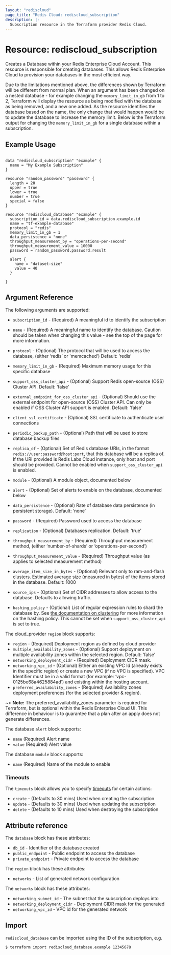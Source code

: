 ```yaml
---
layout: "rediscloud"
page_title: "Redis Cloud: rediscloud_subscription"
description: |-
  Subscription resource in the Terraform provider Redis Cloud.
---
```


# Resource: rediscloud_subscription

Creates a Database within your Redis Enterprise Cloud Account.
This resource is responsible for creating databases. 
This allows Redis Enterprise Cloud to provision your databases in the most efficient way.


Due to the limitations mentioned above, the differences shown by Terraform will be different from normal plan.
When an argument has been changed on a nested database - for example changing the `memory_limit_in_gb` from 1 to 2, Terraform
will display the resource as being modified with the database as being removed, and a new one added. As the resource
identifies the database based on the name, the only change that would happen would be to update the database to increase
the memory limit. Below is the Terraform output for changing the `memory_limit_in_gb` for a single database within a
subscription.


## Example Usage

```hcl

data "rediscloud_subscription" "example" {
  name = "My Example Subscription"
}

resource "random_password" "password" {
  length = 20
  upper = true
  lower = true
  number = true
  special = false
}

resource "rediscloud_database" "example" {
  subscription_id = data.rediscloud_subscription.example.id
  name = "tf-example-database"
  protocol = "redis"
  memory_limit_in_gb = 1
  data_persistence = "none"
  throughput_measurement_by = "operations-per-second"
  throughput_measurement_value = 10000
  password = random_password.password.result

  alert {
    name = "dataset-size"
    value = 40
  }
  
}

```

## Argument Reference

The following arguments are supported:

* `subscription_id` - (Required) A meaningful id to identify the subscription

* `name` - (Required) A meaningful name to identify the database. Caution should be taken when changing this value - see
the top of the page for more information.
* `protocol` - (Optional) The protocol that will be used to access the database, (either ‘redis’ or 'memcached’) Default: ‘redis’
* `memory_limit_in_gb` - (Required) Maximum memory usage for this specific database
* `support_oss_cluster_api` - (Optional) Support Redis open-source (OSS) Cluster API. Default: ‘false’
* `external_endpoint_for_oss_cluster_api` - (Optional) Should use the external endpoint for open-source (OSS) Cluster API.
Can only be enabled if OSS Cluster API support is enabled. Default: 'false'
* `client_ssl_certificate` - (Optional) SSL certificate to authenticate user connections
* `periodic_backup_path` - (Optional) Path that will be used to store database backup files
* `replica_of` - (Optional) Set of Redis database URIs, in the format `redis://user:password@host:port`, that this
database will be a replica of. If the URI provided is Redis Labs Cloud instance, only host and port should be provided.
Cannot be enabled when `support_oss_cluster_api` is enabled.
* `module` - (Optional) A module object, documented below
* `alert` - (Optional) Set of alerts to enable on the database, documented below
* `data_persistence` - (Optional) Rate of database data persistence (in persistent storage). Default: ‘none’
* `password` - (Required) Password used to access the database
* `replication` - (Optional) Databases replication. Default: ‘true’
* `throughput_measurement_by` - (Required) Throughput measurement method, (either ‘number-of-shards’ or ‘operations-per-second’)
* `throughput_measurement_value` - (Required) Throughput value (as applies to selected measurement method)
* `average_item_size_in_bytes` - (Optional) Relevant only to ram-and-flash clusters. Estimated average size (measured in bytes)
of the items stored in the database. Default: 1000
* `source_ips` - (Optional) Set of CIDR addresses to allow access to the database. Defaults to allowing traffic.
* `hashing_policy` - (Optional) List of regular expression rules to shard the database by. See
[the documentation on clustering](https://docs.redislabs.com/latest/rc/concepts/clustering/) for more information on the
hashing policy. This cannot be set when `support_oss_cluster_api` is set to true.

The cloud_provider `region` block supports:

* `region` - (Required) Deployment region as defined by cloud provider
* `multiple_availability_zones` - (Optional) Support deployment on multiple availability zones within the selected region. Default: ‘false’
* `networking_deployment_cidr` - (Required) Deployment CIDR mask.
* `networking_vpc_id` - (Optional) Either an existing VPC Id (already exists in the specific region) or create a new VPC
(if no VPC is specified). VPC Identifier must be in a valid format (for example: ‘vpc-0125be68a4625884ad’) and existing
within the hosting account.
* `preferred_availability_zones` - (Required) Availability zones deployment preferences (for the selected provider & region).

~> **Note:** The preferred_availability_zones parameter is required for Terraform, but is optional within the Redis Enterprise Cloud UI. 
This difference in behaviour is to guarantee that a plan after an apply does not generate differences.

The database `alert` block supports:

* `name` (Required) Alert name
* `value` (Required) Alert value

The database `module` block supports:

* `name` (Required) Name of the module to enable

### Timeouts

The `timeouts` block allows you to specify [timeouts](https://www.terraform.io/docs/configuration/resources.html#timeouts) for certain actions:

* `create` - (Defaults to 30 mins) Used when creating the subscription
* `update` - (Defaults to 30 mins) Used when updating the subscription
* `delete` - (Defaults to 10 mins) Used when destroying the subscription

## Attribute reference

The `database` block has these attributes:

* `db_id` - Identifier of the database created
* `public_endpoint` - Public endpoint to access the database
* `private_endpoint` - Private endpoint to access the database

The `region` block has these attributes:

* `networks` - List of generated network configuration

The `networks` block has these attributes:

* `networking_subnet_id` - The subnet that the subscription deploys into
* `networking_deployment_cidr` - Deployment CIDR mask for the generated
* `networking_vpc_id` - VPC id for the generated network

## Import

`rediscloud_database` can be imported using the ID of the subscription, e.g.

```
$ terraform import rediscloud_database.example 12345678
```
